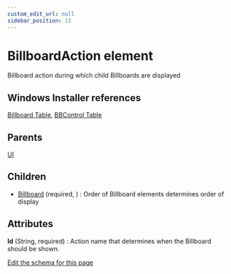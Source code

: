 ```yaml
---
custom_edit_url: null
sidebar_position: 13
---
```

# BillboardAction element
Billboard action during which child Billboards are displayed

## Windows Installer references
[Billboard Table](https://docs.microsoft.com/en-us/windows/win32/msi/billboard-table), [BBControl Table](https://docs.microsoft.com/en-us/windows/win32/msi/bbcontrol-table)

## Parents
[UI](ui.md)

## Children
* [Billboard](billboard.md) (required, ) : Order of Billboard elements determines order of display

## Attributes
**Id** (String, required)
  : Action name that determines when the Billboard should be shown.


[Edit the schema for this page](https://github.com/wixtoolset/web/blob/master/src/xsd4/wix.xsd)